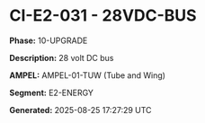 # CI-E2-031 - 28VDC-BUS

**Phase:** 10-UPGRADE

**Description:** 28 volt DC bus

**AMPEL:** AMPEL-01-TUW (Tube and Wing)

**Segment:** E2-ENERGY

**Generated:** 2025-08-25 17:27:29 UTC
